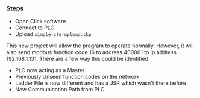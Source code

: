 ### Steps
- Open Click software
- Connect to PLC
- Upload `simple-cte-upload.ckp`

This new project will allow the program to operate normally. However, it will also send modbus function code 16 to address 400001 to ip address 192.168.1.131. There are a few way this could be identified.
- PLC now acting as a Master
- Previously Unseen function codes on the network
- Ladder File is now different and has a JSR which wasn't there before
- New Communication Path from PLC